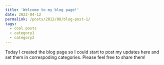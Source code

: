 ```yaml
---
title: 'Welcome to my blog page!'
date: 2022-04-12
permalink: /posts/2012/08/blog-post-1/
tags:
  - cool posts
  - category1
  - category2
---
```


Today I created the blog page so I could start to post my updates here and set them in correspoding categories. Please feel free to share them!
